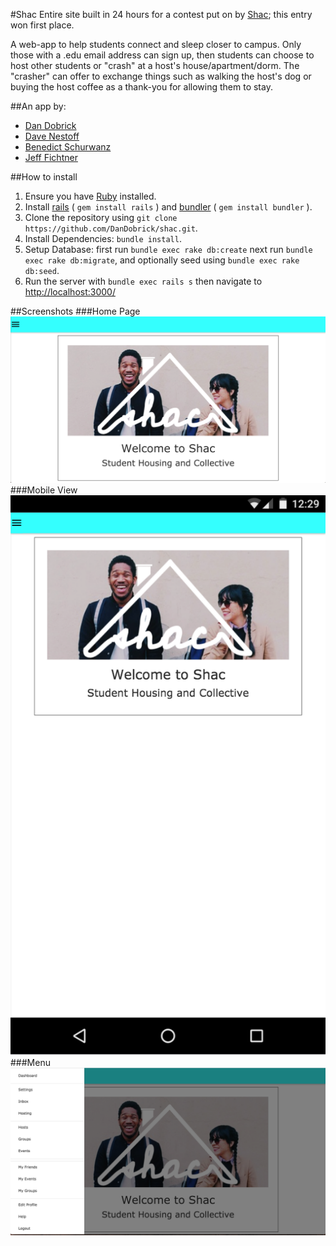 #Shac
Entire site built in 24 hours for a contest put on by [Shac](http://www.shac.io); this entry won first place.

A web-app to help students connect and sleep closer to campus. Only those with a .edu email address can sign up, then students can choose to host other students or "crash" at a host's house/apartment/dorm. The "crasher" can offer to exchange things such as walking the host's dog or buying the host coffee as a thank-you for allowing them to stay.

##An app by:
- [Dan Dobrick](https://github.com/DanDobrick)
- [Dave Nestoff](https://github.com/dnestoff)
- [Benedict Schurwanz](https://github.com/benedictify)
- [Jeff Fichtner](https://github.com/jeff-fichtner)

##How to install
1. Ensure you have [Ruby](https://github.com/ruby/ruby#how-to-get-ruby) installed.
2. Install [rails](https://github.com/rails/rails) ( `gem install rails` ) and [bundler](https://github.com/bundler/bundler) ( `gem install bundler` ).
3. Clone the repository using `git clone https://github.com/DanDobrick/shac.git`.
4. Install Dependencies: `bundle install`.
5. Setup Database: first run `bundle exec rake db:create` next run `bundle exec rake db:migrate`, and optionally seed using `bundle exec rake db:seed`.
6. Run the server with `bundle exec rails s` then navigate to [http://localhost:3000/](http://localhost:3000/)

##Screenshots
###Home Page
![Home Page](/screenshots/home.png?raw=true "Home Page")
###Mobile View
![Mobile View](/screenshots/mobile-home.png?raw=true "Mobile View")
###Menu
![Menu Bar](/screenshots/menu.png?raw=true "Menu")
